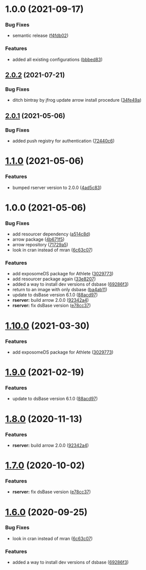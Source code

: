 # 1.0.0 (2021-09-17)


### Bug Fixes

* semantic release ([f4fdb02](https://github.com/datashield/docker-armadillo-rserver-base/commit/f4fdb025fe06a31c4accf720b6c4c0c3854fc655))


### Features

* added all existing configurations ([bbbed83](https://github.com/datashield/docker-armadillo-rserver-base/commit/bbbed83c99cb2c754b3e430f506ee1f29e1d9153))

## [2.0.2](https://github.com/molgenis/molgenis-ops-docker/compare/@molgenis/rserver-v2.0.1...@molgenis/rserver-v2.0.2) (2021-07-21)


### Bug Fixes

* ditch bintray by jfrog update arrow install procedure ([34fe49a](https://github.com/molgenis/molgenis-ops-docker/commit/34fe49a4444fbae15db02f28c8828e362d8ef495))

## [2.0.1](https://github.com/molgenis/molgenis-ops-docker/compare/@molgenis/rserver-v2.0.0...@molgenis/rserver-v2.0.1) (2021-05-06)


### Bug Fixes

* added push registry for authentication ([72440c6](https://github.com/molgenis/molgenis-ops-docker/commit/72440c6f68963cd9d46c322d0b14ca47149ed29d))

# [1.1.0](https://github.com/molgenis/molgenis-ops-docker/compare/@molgenis/rserver-v1.0.0...@molgenis/rserver-v1.1.0) (2021-05-06)


### Features

* bumped rserver version to 2.0.0 ([4ad5c83](https://github.com/molgenis/molgenis-ops-docker/commit/4ad5c83d8e0890e8846aa0ab6a8aa37957c591e7))

# 1.0.0 (2021-05-06)


### Bug Fixes

* add resourcer dependency ([a514c8d](https://github.com/molgenis/molgenis-ops-docker/commit/a514c8d0fc7c04f6b10c11e7b1baf80cd18308b8))
* arrow package ([4b671f5](https://github.com/molgenis/molgenis-ops-docker/commit/4b671f5d132fd6aa35798959c708eed37913105f))
* arrow repository ([71729a5](https://github.com/molgenis/molgenis-ops-docker/commit/71729a52a3e047e75b7aebd14f1a94eea4cc2452))
* look in cran instead of mran ([6c63c07](https://github.com/molgenis/molgenis-ops-docker/commit/6c63c0727e9add750da2e3cdbc17f0871f809fa1))


### Features

* add exposomeDS package for Athlete ([3029773](https://github.com/molgenis/molgenis-ops-docker/commit/3029773f538eddae1c9ae4a656f2171903d77293))
* add resourcer package again ([33e8207](https://github.com/molgenis/molgenis-ops-docker/commit/33e8207f2e42616b25e594257ed17c5e0ea3fdcc))
* added a way to install dev versions of dsbase ([69286f3](https://github.com/molgenis/molgenis-ops-docker/commit/69286f31389fcbeef3aad4755913e87074a70c9f))
* return to an image with only dsbase ([ba4ab11](https://github.com/molgenis/molgenis-ops-docker/commit/ba4ab11ac19b3765ed8176f8c0d844db922f6326))
* update to dsBase version 6.1.0 ([88acd97](https://github.com/molgenis/molgenis-ops-docker/commit/88acd97b2fc795ab82806ef070df366190337b4d))
* **rserver:** build arrow 2.0.0 ([92342a4](https://github.com/molgenis/molgenis-ops-docker/commit/92342a4b623b24269d6c94b0eb6b9a30ad94d668))
* **rserver:** fix dsBase version ([e78cc37](https://github.com/molgenis/molgenis-ops-docker/commit/e78cc37826f5e1cbcfac821089582212a497622c))

# [1.10.0](https://github.com/molgenis/molgenis-ops-docker/compare/@molgenis/ds-60-rserver-363-v1.9.0...@molgenis/ds-60-rserver-363-v1.10.0) (2021-03-30)


### Features

* add exposomeDS package for Athlete ([3029773](https://github.com/molgenis/molgenis-ops-docker/commit/3029773f538eddae1c9ae4a656f2171903d77293))

# [1.9.0](https://github.com/molgenis/molgenis-ops-docker/compare/@molgenis/ds-60-rserver-363-v1.8.0...@molgenis/ds-60-rserver-363-v1.9.0) (2021-02-19)


### Features

* update to dsBase version 6.1.0 ([88acd97](https://github.com/molgenis/molgenis-ops-docker/commit/88acd97b2fc795ab82806ef070df366190337b4d))

# [1.8.0](https://github.com/molgenis/molgenis-ops-docker/compare/@molgenis/ds-60-rserver-363-v1.7.0...@molgenis/ds-60-rserver-363-v1.8.0) (2020-11-13)


### Features

* **rserver:** build arrow 2.0.0 ([92342a4](https://github.com/molgenis/molgenis-ops-docker/commit/92342a4b623b24269d6c94b0eb6b9a30ad94d668))

# [1.7.0](https://github.com/molgenis/molgenis-ops-docker/compare/@molgenis/ds-60-rserver-363-v1.6.0...@molgenis/ds-60-rserver-363-v1.7.0) (2020-10-02)


### Features

* **rserver:** fix dsBase version ([e78cc37](https://github.com/molgenis/molgenis-ops-docker/commit/e78cc37826f5e1cbcfac821089582212a497622c))

# [1.6.0](https://github.com/molgenis/molgenis-ops-docker/compare/@molgenis/ds-60-rserver-363-v1.5.0...@molgenis/ds-60-rserver-363-v1.6.0) (2020-09-25)


### Bug Fixes

* look in cran instead of mran ([6c63c07](https://github.com/molgenis/molgenis-ops-docker/commit/6c63c0727e9add750da2e3cdbc17f0871f809fa1))


### Features

* added a way to install dev versions of dsbase ([69286f3](https://github.com/molgenis/molgenis-ops-docker/commit/69286f31389fcbeef3aad4755913e87074a70c9f))
